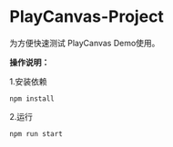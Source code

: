 <!--
 * @Description: 
 * @Author: wmj
 * @Date: 2020-07-20 21:31:34
 * @LastEditors: wmj
 * @LastEditTime: 2020-07-21 17:25:08
--> 
# PlayCanvas-Project

为方便快速测试 PlayCanvas Demo使用。



**操作说明：**

1.安装依赖

```
npm install
```

2.运行

```
npm run start
```